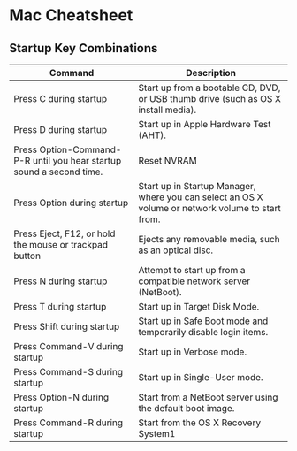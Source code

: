 # Mac Cheatsheet

## Startup Key Combinations

| Command | Description |
| ------- | ----------- |
| Press C during startup | Start up from a bootable CD, DVD, or USB thumb drive (such as OS X install media). |
| Press D during startup | Start up in Apple Hardware Test (AHT). |
| Press Option-Command-P-R until you hear startup sound a second time. | Reset NVRAM |
| Press Option during startup | Start up in Startup Manager, where you can select an OS X volume or network volume to start from. |
| Press Eject, F12, or hold the mouse or trackpad button | Ejects any removable media, such as an optical disc. |
| Press N during startup | Attempt to start up from a compatible network server (NetBoot). |
| Press T during startup | Start up in Target Disk Mode. |
| Press Shift during startup | Start up in Safe Boot mode and temporarily disable login items. |
| Press Command-V during startup | Start up in Verbose mode. |
| Press Command-S during startup | Start up in Single-User mode. |
| Press Option-N during startup | Start from a NetBoot server using the default boot image. |
| Press Command-R during startup | Start from the OS X Recovery System1 |
